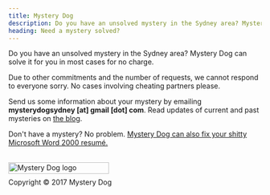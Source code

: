 ```yaml
---
title: Mystery Dog
description: Do you have an unsolved mystery in the Sydney area? Mystery Dog can solve it for you in most cases for no charge.
heading: Need a mystery solved?
---
```



<p>Do you have an unsolved mystery in the Sydney area? Mystery Dog can solve it for you in most cases for no charge.</p>

<p>Due to other commitments and the number of requests, we cannot respond to everyone sorry. No cases involving cheating partners please.</p>

<p>Send us some information about your mystery by emailing <strong>mysterydogsydney [at] gmail [dot] com</strong>. Read updates of current and past mysteries on <a href="/blog">the blog</a>.</p>

<p>Don't have a mystery? No problem. <a href="/resumeservice.html">Mystery Dog can also fix your shitty Microsoft Word 2000 resumé.</a> </p>
<br><img src="https://cdn.shopify.com/s/files/1/2212/7751/files/MysteryDog_logo_web.png?4061547665473719697" alt="Mystery Dog logo" height="23" width="200" align=left></br>
<p>Copyright © 2017 Mystery Dog</p>
